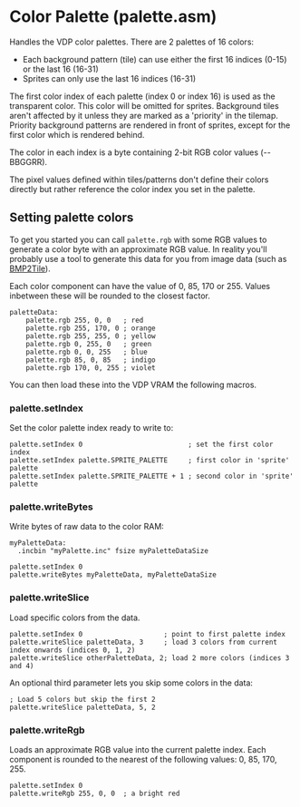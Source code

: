 # Color Palette (palette.asm)

Handles the VDP color palettes. There are 2 palettes of 16 colors:

- Each background pattern (tile) can use either the first 16 indices (0-15) or
  the last 16 (16-31)
- Sprites can only use the last 16 indices (16-31)

The first color index of each palette (index 0 or index 16) is used as the transparent color. This color will be omitted for sprites. Background tiles aren't affected by it unless they are marked as a 'priority' in the tilemap. Priority background patterns are rendered in front of sprites, except for the first color which is rendered behind.

The color in each index is a byte containing 2-bit RGB color values (--BBGGRR).

The pixel values defined within tiles/patterns don't define their colors directly but rather reference the color index you set in the palette.

## Setting palette colors

To get you started you can call `palette.rgb` with some RGB values to generate a color byte with an approximate RGB value. In reality you'll probably use a tool to generate this data for you from image data (such as [BMP2Tile](https://www.smspower.org/maxim/Software/BMP2Tile)).

Each color component can have the value of 0, 85, 170 or 255. Values inbetween these will be rounded to the closest factor.

```
paletteData:
    palette.rgb 255, 0, 0   ; red
    palette.rgb 255, 170, 0 ; orange
    palette.rgb 255, 255, 0 ; yellow
    palette.rgb 0, 255, 0   ; green
    palette.rgb 0, 0, 255   ; blue
    palette.rgb 85, 0, 85   ; indigo
    palette.rgb 170, 0, 255 ; violet
```

You can then load these into the VDP VRAM the following macros.

### palette.setIndex

Set the color palette index ready to write to:

```
palette.setIndex 0                          ; set the first color index
palette.setIndex palette.SPRITE_PALETTE     ; first color in 'sprite' palette
palette.setIndex palette.SPRITE_PALETTE + 1 ; second color in 'sprite' palette
```
### palette.writeBytes

Write bytes of raw data to the color RAM:

```
myPaletteData:
  .incbin "myPalette.inc" fsize myPaletteDataSize

palette.setIndex 0
palette.writeBytes myPaletteData, myPaletteDataSize
```

### palette.writeSlice

Load specific colors from the data.

```
palette.setIndex 0                    ; point to first palette index
palette.writeSlice paletteData, 3     ; load 3 colors from current index onwards (indices 0, 1, 2)
palette.writeSlice otherPaletteData, 2; load 2 more colors (indices 3 and 4)
```

An optional third parameter lets you skip some colors in the data:

```
; Load 5 colors but skip the first 2
palette.writeSlice paletteData, 5, 2
```

### palette.writeRgb

Loads an approximate RGB value into the current palette index. Each component is rounded to the nearest of the following values: 0, 85, 170, 255.

```
palette.setIndex 0
palette.writeRgb 255, 0, 0  ; a bright red
```